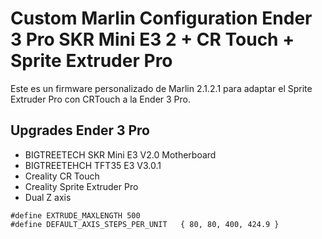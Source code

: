# Custom Marlin Configuration Ender 3 Pro SKR Mini E3 2 + CR Touch + Sprite Extruder Pro
Este es un firmware personalizado de Marlin 2.1.2.1 para adaptar el Sprite Extruder Pro con CRTouch a la Ender 3 Pro.
## Upgrades Ender 3 Pro
* BIGTREETECH SKR Mini E3 V2.0 Motherboard
* BIGTREETEHCH TFT35 E3 V3.0.1
* Creality CR Touch
* Creality Sprite Extruder Pro
* Dual Z axis
~~~
#define EXTRUDE_MAXLENGTH 500 
#define DEFAULT_AXIS_STEPS_PER_UNIT   { 80, 80, 400, 424.9 }
~~~
